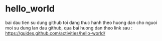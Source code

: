 # hello_world
bai dau tien su dung github
toi dang thuc hanh theo huong dan cho nguoi moi su dung lan dau github, qua bai huong dan theo link sau :
https://guides.github.com/activities/hello-world/


